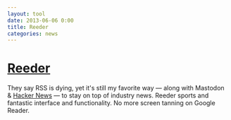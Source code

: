 ```yaml
---
layout: tool
date: 2013-06-06 0:00
title: Reeder
categories: news
---
```


# [Reeder](http://reederapp.com/mac/)
They say RSS is dying, yet it's still my favorite way — along with
Mastodon & [Hacker News](http://news.ycombinator.com) — to stay on top of
industry news. Reeder sports and fantastic interface and functionality.
No more screen tanning on Google Reader.
